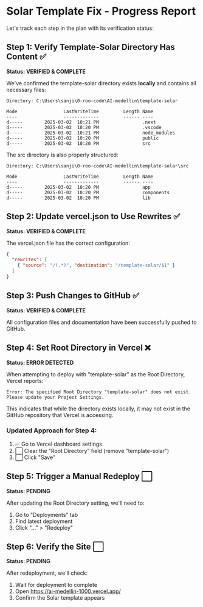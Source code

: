 # Solar Template Fix - Progress Report

Let's track each step in the plan with its verification status:

## Step 1: Verify Template-Solar Directory Has Content ✅
**Status: VERIFIED & COMPLETE**

We've confirmed the template-solar directory exists **locally** and contains all necessary files:
```
Directory: C:\Users\sanji\0-roo-code\AI-medellin\template-solar

Mode                 LastWriteTime         Length Name
----                 -------------         ------ ----
d-----        2025-03-02  10:21 PM                .next
d-----        2025-03-02  10:20 PM                .vscode
d-----        2025-03-02  10:21 PM                node_modules
d-----        2025-03-02  10:20 PM                public
d-----        2025-03-02  10:20 PM                src
```

The src directory is also properly structured:
```
Directory: C:\Users\sanji\0-roo-code\AI-medellin\template-solar\src

Mode                 LastWriteTime         Length Name
----                 -------------         ------ ----
d-----        2025-03-02  10:20 PM                app
d-----        2025-03-02  10:20 PM                components
d-----        2025-03-02  10:20 PM                lib
```

## Step 2: Update vercel.json to Use Rewrites ✅
**Status: VERIFIED & COMPLETE**

The vercel.json file has the correct configuration:
```json
{
  "rewrites": [
    { "source": "/(.*)", "destination": "/template-solar/$1" }
  ]
}
```

## Step 3: Push Changes to GitHub ✅
**Status: VERIFIED & COMPLETE**

All configuration files and documentation have been successfully pushed to GitHub.

## Step 4: Set Root Directory in Vercel ❌
**Status: ERROR DETECTED**

When attempting to deploy with "template-solar" as the Root Directory, Vercel reports:
```
Error: The specified Root Directory "template-solar" does not exist. Please update your Project Settings.
```

This indicates that while the directory exists locally, it may not exist in the GitHub repository that Vercel is accessing.

### Updated Approach for Step 4:

1. ✅ Go to Vercel dashboard settings
2. ⬜ Clear the "Root Directory" field (remove "template-solar")
3. ⬜ Click "Save"

## Step 5: Trigger a Manual Redeploy ⬜
**Status: PENDING**

After updating the Root Directory setting, we'll need to:
1. Go to "Deployments" tab
2. Find latest deployment
3. Click "..." > "Redeploy"

## Step 6: Verify the Site ⬜
**Status: PENDING**

After redeployment, we'll check:
1. Wait for deployment to complete
2. Open https://ai-medellin-1000.vercel.app/
3. Confirm the Solar template appears
